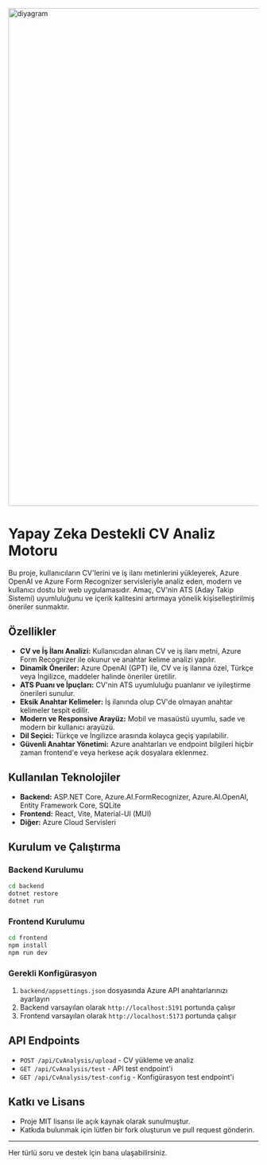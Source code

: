 <img width="700" height="1000" alt="diyagram" src="https://github.com/user-attachments/assets/d3b6654d-5442-4a2a-a50c-cb3d23f24fe5" />

# Yapay Zeka Destekli CV Analiz Motoru

Bu proje, kullanıcıların CV'lerini ve iş ilanı metinlerini yükleyerek, Azure OpenAI ve Azure Form Recognizer servisleriyle analiz eden, modern ve kullanıcı dostu bir web uygulamasıdır. Amaç, CV'nin ATS (Aday Takip Sistemi) uyumluluğunu ve içerik kalitesini artırmaya yönelik kişiselleştirilmiş öneriler sunmaktır.

## Özellikler

- **CV ve İş İlanı Analizi:** Kullanıcıdan alınan CV ve iş ilanı metni, Azure Form Recognizer ile okunur ve anahtar kelime analizi yapılır.
- **Dinamik Öneriler:** Azure OpenAI (GPT) ile, CV ve iş ilanına özel, Türkçe veya İngilizce, maddeler halinde öneriler üretilir.
- **ATS Puanı ve İpuçları:** CV'nin ATS uyumluluğu puanlanır ve iyileştirme önerileri sunulur.
- **Eksik Anahtar Kelimeler:** İş ilanında olup CV'de olmayan anahtar kelimeler tespit edilir.
- **Modern ve Responsive Arayüz:** Mobil ve masaüstü uyumlu, sade ve modern bir kullanıcı arayüzü.
- **Dil Seçici:** Türkçe ve İngilizce arasında kolayca geçiş yapılabilir.
- **Güvenli Anahtar Yönetimi:** Azure anahtarları ve endpoint bilgileri hiçbir zaman frontend'e veya herkese açık dosyalara eklenmez.

## Kullanılan Teknolojiler

- **Backend:** ASP.NET Core, Azure.AI.FormRecognizer, Azure.AI.OpenAI, Entity Framework Core, SQLite
- **Frontend:** React, Vite, Material-UI (MUI)
- **Diğer:** Azure Cloud Servisleri

## Kurulum ve Çalıştırma

### Backend Kurulumu
```bash
cd backend
dotnet restore
dotnet run
```

### Frontend Kurulumu
```bash
cd frontend
npm install
npm run dev
```

### Gerekli Konfigürasyon
1. `backend/appsettings.json` dosyasında Azure API anahtarlarınızı ayarlayın
2. Backend varsayılan olarak `http://localhost:5191` portunda çalışır
3. Frontend varsayılan olarak `http://localhost:5173` portunda çalışır

## API Endpoints

- `POST /api/CvAnalysis/upload` - CV yükleme ve analiz
- `GET /api/CvAnalysis/test` - API test endpoint'i
- `GET /api/CvAnalysis/test-config` - Konfigürasyon test endpoint'i

## Katkı ve Lisans

- Proje MIT lisansı ile açık kaynak olarak sunulmuştur.
- Katkıda bulunmak için lütfen bir fork oluşturun ve pull request gönderin.

---

Her türlü soru ve destek için bana ulaşabilirsiniz. 
